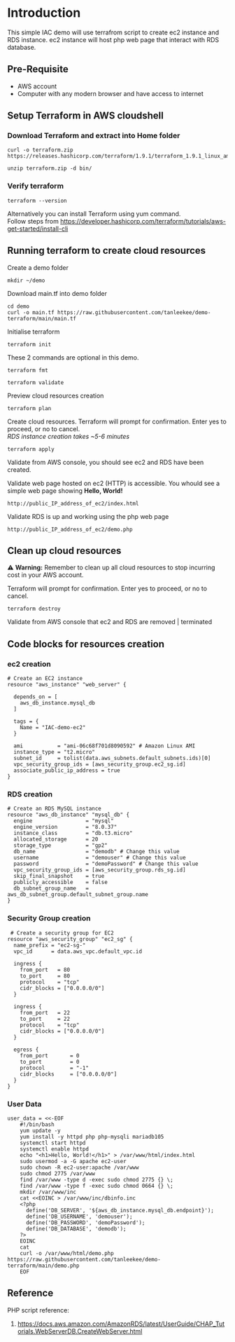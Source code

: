 # Introduction
This simple IAC demo will use terrafrom script to create ec2 instance and RDS instance.
ec2 instance will host php web page that interact with RDS database.

## Pre-Requisite
- AWS account
- Computer with any modern browser and have access to internet

## Setup Terraform in AWS cloudshell

### Download Terraform and extract into Home folder

```
curl -o terraform.zip https://releases.hashicorp.com/terraform/1.9.1/terraform_1.9.1_linux_amd64.zip
```
```
unzip terraform.zip -d bin/
```
### Verify terraform
```
terraform --version
```
Alternatively you can install Terraform using yum command.    
Follow steps from https://developer.hashicorp.com/terraform/tutorials/aws-get-started/install-cli


## Running terraform to create cloud resources 

Create a demo folder
```
mkdir ~/demo
```
Download main.tf into demo folder
```
cd demo
curl -o main.tf https://raw.githubusercontent.com/tanleekee/demo-terraform/main/main.tf
```
Initialise terraform
```
terraform init
```
These 2 commands are optional in this demo.
```
terraform fmt
```
```
terraform validate
```

Preview cloud resources creation
```
terraform plan
```
Create cloud resources. Terraform will prompt for confirmation. Enter yes to proceed, or no to cancel.   
*RDS instance creation takes ~5-6 minutes*

```
terraform apply
```
Validate from AWS console, you should see ec2 and RDS have been created.  

Validate web page hosted on ec2 (HTTP) is accessible. You whould see a simple web page showing **Hello, World!**
```
http://public_IP_address_of_ec2/index.html
```
Validate RDS is up and working using the php web page
```
http://public_IP_address_of_ec2/demo.php
```
## Clean up cloud resources

:warning: **Warning:** Remember to clean up all cloud resources to stop incurring cost in your AWS account.  

Terraform will prompt for confirmation. Enter yes to proceed, or no to cancel.  
```
terraform destroy
```
Validate from AWS console that ec2 and RDS are removed | terminated

## Code blocks for resources creation

### ec2 creation

```
# Create an EC2 instance
resource "aws_instance" "web_server" {
  
  depends_on = [
    aws_db_instance.mysql_db
  ]

  tags = {
    Name = "IAC-demo-ec2"
  }

  ami           = "ami-06c68f701d8090592" # Amazon Linux AMI
  instance_type = "t2.micro"
  subnet_id     = tolist(data.aws_subnets.default_subnets.ids)[0]
  vpc_security_group_ids = [aws_security_group.ec2_sg.id]
  associate_public_ip_address = true
}
```

### RDS creation

```
# Create an RDS MySQL instance
resource "aws_db_instance" "mysql_db" {
  engine                 = "mysql"
  engine_version         = "8.0.37"
  instance_class         = "db.t3.micro"
  allocated_storage      = 20
  storage_type           = "gp2"
  db_name                = "demodb" # Change this value 
  username               = "demouser" # Change this value
  password               = "demoPassword" # Change this value
  vpc_security_group_ids = [aws_security_group.rds_sg.id]
  skip_final_snapshot    = true
  publicly_accessible    = false
  db_subnet_group_name   = aws_db_subnet_group.default_subnet_group.name
}
```

### Security Group creation

```
 # Create a security group for EC2
resource "aws_security_group" "ec2_sg" {
  name_prefix = "ec2-sg-"
  vpc_id      = data.aws_vpc.default_vpc.id

  ingress {
    from_port   = 80
    to_port     = 80
    protocol    = "tcp"
    cidr_blocks = ["0.0.0.0/0"]
  }

  ingress {
    from_port   = 22
    to_port     = 22
    protocol    = "tcp"
    cidr_blocks = ["0.0.0.0/0"]
  }

  egress {
    from_port       = 0
    to_port         = 0
    protocol        = "-1"
    cidr_blocks     = ["0.0.0.0/0"]
  }
}
```

### User Data

```
user_data = <<-EOF
    #!/bin/bash
    yum update -y
    yum install -y httpd php php-mysqli mariadb105
    systemctl start httpd
    systemctl enable httpd
    echo "<h1>Hello, World!</h1>" > /var/www/html/index.html
    sudo usermod -a -G apache ec2-user
    sudo chown -R ec2-user:apache /var/www
    sudo chmod 2775 /var/www
    find /var/www -type d -exec sudo chmod 2775 {} \;
    find /var/www -type f -exec sudo chmod 0664 {} \;
    mkdir /var/www/inc
    cat <<EOINC > /var/www/inc/dbinfo.inc
    <?php
      define('DB_SERVER', '${aws_db_instance.mysql_db.endpoint}');
      define('DB_USERNAME', 'demouser');
      define('DB_PASSWORD', 'demoPassword');
      define('DB_DATABASE', 'demodb');
    ?>
    EOINC
    cat 
    curl -o /var/www/html/demo.php https://raw.githubusercontent.com/tanleekee/demo-terraform/main/demo.php
    EOF
```



## Reference

PHP script reference:
1. https://docs.aws.amazon.com/AmazonRDS/latest/UserGuide/CHAP_Tutorials.WebServerDB.CreateWebServer.html

   
